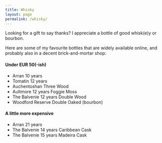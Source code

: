 ```yaml
---
title: Whisky
layout: page
permalink: /whisky/
---
```

Looking for a gift to say thanks? I appreciate a bottle of good whisk(e)y or bourbon.

Here are some of my favourite bottles that are widely available online, and probably also in a decent brick-and-mortar shop:

#### Under EUR 50(-ish)
* Arran 10 years
* Tomatin 12 years
* Auchentoshan Three Wood
* Aultmore 12 years Foggie Moss
* The Balvenie 12 years Double Wood
* Woodford Reserve Double Oaked (bourbon)

#### A little more expensive
* Arran 21 years
* The Balvenie 14 years Caribbean Cask
* The Balvenie 15 years Madeira Cask 